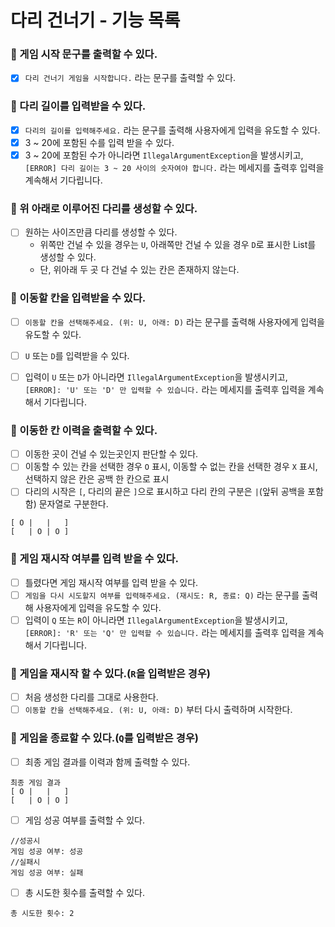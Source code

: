 # 다리 건너기 - 기능 목록
### 🎯 게임 시작 문구를 출력할 수 있다.
- [x] `다리 건너기 게임을 시작합니다.` 라는 문구를 출력할 수 있다.

### 🎯 다리 길이를 입력받을 수 있다.
 - [x] `다리의 길이를 입력해주세요.` 라는 문구를 출력해 사용자에게 입력을 유도할 수 있다.
 - [x] 3 ~ 20에 포함된 수를 입력 받을 수 있다.
 - [x] 3 ~ 20에 포함된 수가 아니라면 `IllegalArgumentException`을 발생시키고, `[ERROR] 다리 길이는 3 ~ 20 사이의 숫자여야 합니다.` 라는 메세지를 출력후 입력을 계속해서 기다립니다.

### 🎯 위 아래로 이루어진 다리를 생성할 수 있다.
- [ ] 원하는 사이즈만큼 다리를 생성할 수 있다. 
    - 위쪽만 건널 수 있을 경우는 `U`, 아래쪽만 건널 수 있을 경우 `D`로 표시한 List를 생성할 수 있다.
    - 단, 위아래 두 곳 다 건널 수 있는 칸은 존재하지 않는다.

### 🎯 이동할 칸을 입력받을 수 있다.
- [ ] `이동할 칸을 선택해주세요. (위: U, 아래: D)` 라는 문구를 출력해 사용자에게 입력을 유도할 수 있다.
- [ ] `U` 또는 `D`를 입력받을 수 있다.
- [ ] 입력이 `U` 또는 `D`가 아니라면 `IllegalArgumentException`을 발생시키고, `[ERROR]: 'U' 또는 'D' 만 입력할 수 있습니다.` 라는 메세지를 출력후 입력을 계속해서 기다립니다.


### 🎯 이동한 칸 이력을 출력할 수 있다.
- [ ] 이동한 곳이 건널 수 있는곳인지 판단할 수 있다.
- [ ] 이동할 수 있는 칸을 선택한 경우 `O` 표시, 이동할 수 없는 칸을 선택한 경우 `X` 표시, 선택하지 않은 칸은 공백 한 칸으로 표시
- [ ] 다리의 시작은 `[`, 다리의 끝은 `]`으로 표시하고 다리 칸의 구분은 ` | `(앞뒤 공백을 포함함) 문자열로 구분한다.
```
[ O |   |   ]
[   | O | O ]
```

### 🎯 게임 재시작 여부를 입력 받을 수 있다.
- [ ] 틀렸다면 게임 재시작 여부를 입력 받을 수 있다.
- [ ] `게임을 다시 시도할지 여부를 입력해주세요. (재시도: R, 종료: Q)` 라는 문구를 출력해 사용자에게 입력을 유도할 수 있다.
- [ ] 입력이 `Q` 또는 `R`이 아니라면 `IllegalArgumentException`을 발생시키고, `[ERROR]: 'R' 또는 'Q' 만 입력할 수 있습니다.` 라는 메세지를 출력후 입력을 계속해서 기다립니다.

### 🎯 게임을 재시작 할 수 있다.(`R`을 입력받은 경우)
- [ ] 처음 생성한 다리를 그대로 사용한다.
- [ ] `이동할 칸을 선택해주세요. (위: U, 아래: D)` 부터 다시 출력하며 시작한다.

### 🎯 게임을 종료할 수 있다.(`Q`를 입력받은 경우)
- [ ] 최종 게임 결과를 이력과 함께 출력할 수 있다.
```
최종 게임 결과
[ O |   |   ]
[   | O | O ]
```
- [ ] 게임 성공 여부를 출력할 수 있다.
```
//성공시
게임 성공 여부: 성공
//실패시
게임 성공 여부: 실패
```

- [ ] 총 시도한 횟수를 출력할 수 있다.
```
총 시도한 횟수: 2
```
